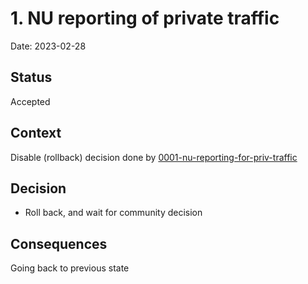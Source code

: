 # 1. NU reporting of private traffic

Date: 2023-02-28

## Status

Accepted

## Context

Disable (rollback) decision done by [0001-nu-reporting-for-priv-traffic](0001-nu-reporting-for-priv-traffic.md)

## Decision

- Roll back, and wait for community decision

## Consequences

Going back to previous state
